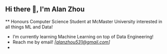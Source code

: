 ## Hi there 👋, I'm Alan Zhou
** Honours Computer Science Student at McMaster University interested in all things ML and Data!

- I’m currently learning Machine Learning on top of Data Engineering!
- Reach me by email! *[alanzhou531@gmail.com]*  
-
